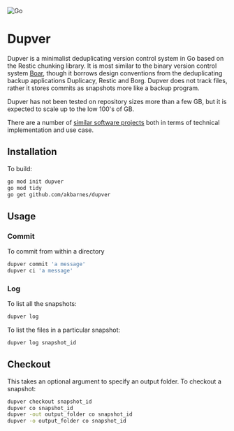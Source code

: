 ![Go](https://github.com/akbarnes/dupver/workflows/Go/badge.svg)

# Dupver
Dupver is a minimalist deduplicating version control system in Go based on 
the Restic chunking library. It is most similar to the binary
version control system [Boar](https://bitbucket.org/mats_ekberg/boar/wiki/Home), 
though it borrows design conventions from the deduplicating backup
applications Duplicacy, Restic and Borg.
Dupver does not track files, rather it stores commits as snapshots more like
a backup program. 

Dupver has not been tested on repository sizes more than
a few GB, but it is expected to scale up to the low 100's of GB. 

There are a number of [similar software projects](similar-software.md) both
in terms of technical implementation and use case.

## Installation
To build:
``` bash
go mod init dupver
go mod tidy
go get github.com/akbarnes/dupver
```

## Usage

### Commit
To commit from within a directory
``` bash
dupver commit 'a message' 
dupver ci 'a message' 
```

### Log
To list all the snapshots:
``` bash
dupver log
```

To list the files in a particular snapshot:
``` bash
dupver log snapshot_id
```

## Checkout
This takes an optional argument to specify an output folder. To checkout a snapshot:
``` bash
dupver checkout snapshot_id
dupver co snapshot_id
dupver -out output_folder co snapshot_id
dupver -o output_folder co snapshot_id
```
